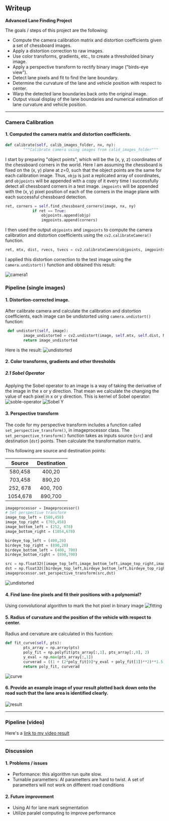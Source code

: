 ## Writeup

**Advanced Lane Finding Project**

The goals / steps of this project are the following:

* Compute the camera calibration matrix and distortion coefficients given a set of chessboard images.
* Apply a distortion correction to raw images.
* Use color transforms, gradients, etc., to create a thresholded binary image.
* Apply a perspective transform to rectify binary image ("birds-eye view").
* Detect lane pixels and fit to find the lane boundary.
* Determine the curvature of the lane and vehicle position with respect to center.
* Warp the detected lane boundaries back onto the original image.
* Output visual display of the lane boundaries and numerical estimation of lane curvature and vehicle position.

[//]: # (Image References)

[image1]: ./examples/undistort_output.png "Undistorted"
[image2]: ./test_images/test1.jpg "Road Transformed"
[image3]: ./examples/binary_combo_example.jpg "Binary Example"
[image4]: ./examples/warped_straight_lines.jpg "Warp Example"
[image5]: ./examples/color_fit_lines.jpg "Fit Visual"
[image6]: ./examples/example_output.jpg "Output"
[video1]: ./project_video.mp4 "Video"  

---

### Camera Calibration

#### 1. Computed the camera matrix and distortion coefficients.
```python
def calibrate(self, calib_images_folder, nx, ny):
        """Calibrate camera using images from calid_images_folder"""
```
I start by preparing "object points", which will be the (x, y, z) coordinates of the chessboard corners in the world. Here I am assuming the chessboard is fixed on the (x, y) plane at z=0, such that the object points are the same for each calibration image.  Thus, `objp` is just a replicated array of coordinates, and `objpoints` will be appended with a copy of it every time I successfully detect all chessboard corners in a test image.  `imgpoints` will be appended with the (x, y) pixel position of each of the corners in the image plane with each successful chessboard detection.  

```python
ret, corners = self.find_chessboard_corners(image, nx, ny)
            if ret == True:
                objpoints.append(objp)
                imgpoints.append(corners)
```
I then used the output `objpoints` and `imgpoints` to compute the camera calibration and distortion coefficients using the `cv2.calibrateCamera()` function.
```python
ret, mtx, dist, rvecs, tvecs = cv2.calibrateCamera(objpoints, imgpoints, gray.shape[::-1], None, None)
```
I applied this distortion correction to the test image using the `camera.undistort()` function and obtained this result: 

![camera1](https://user-images.githubusercontent.com/17399214/55820490-14ba2c00-5ab0-11e9-8154-529b26208fb7.png)

### Pipeline (single images)

#### 1. Distortion-corrected image.

After calibrate camera and calculate the calibration and distortion coefficients, each image can be undistorted using `camera.undistort()` function:
```python
 def undistort(self, image):
        image_undistorted = cv2.undistort(image, self.mtx, self.dist, None, self.mtx)
        return image_undistorted
```
Here is the result:
![undistorted](https://user-images.githubusercontent.com/17399214/55820658-78dcf000-5ab0-11e9-9a2e-d354b4fba897.png)

#### 2. Color transforms, gradients and other thresholds

##### 2.1 Sobel Operator
Applying the Sobel operator to an image is a way of taking the derivative of the image in the x or y direction. That mean we calculate the changing the value of each pixel in x or y direction. This is kernel of Sobel operator:
![soble-operator](https://user-images.githubusercontent.com/17399214/55935467-8eedcc00-5be8-11e9-9fd8-b33d53554038.png)
![Sobel Y](https://user-images.githubusercontent.com/17399214/55935606-d411fe00-5be8-11e9-9dcf-644c7291442a.png)


#### 3. Perspective transform

The code for my perspective transform includes a function called `set_perspective_transform()`, in imageprocessor class.  The `set_perspective_transform()` function takes as inputs source (`src`) and destination (`dst`) points. Then calculate the transformation matrix.

This following are source and destination points:

| Source        | Destination   | 
|:-------------:|:-------------:| 
| 580,458       | 400,20        | 
| 703,458       | 890,20        |
| 252, 678      | 400, 700      |
| 1054,678      | 890,700       |

```python
imageprocessor = Imageprocessor()
# Set perspective transform
image_top_left = (580,458)
image_top_right = (703,458)
image_bottom_left = (252, 678)
image_bottom_right = (1054,678)

birdeye_top_left = (400,20)
birdeye_top_right = (890,20)
birdeye_bottom_left = (400, 700)
birdeye_bottom_right = (890,700)

src = np.float32([image_top_left,image_bottom_left,image_top_right,image_bottom_right])
dst = np.float32([birdeye_top_left,birdeye_bottom_left,birdeye_top_right,birdeye_bottom_right])
imageprocessor.set_perspective_transform(src,dst)
```
![undistorted](https://user-images.githubusercontent.com/17399214/55820658-78dcf000-5ab0-11e9-9a2e-d354b4fba897.png)

#### 4. Find lane-line pixels and fit their positions with a polynomial?
Using convolutional algorithm to mark the hot pixel in binary image
![fitting](https://user-images.githubusercontent.com/17399214/55821717-f7d32800-5ab2-11e9-933f-d83fa469c9bb.png)

#### 5. Radius of curvature and the position of the vehicle with respect to center.
Radius and cervature are calculated in this fucntion:
```python
def fit_curve(self, pts):
        pts_array = np.array(pts)
        poly_fit = np.polyfit(pts_array[:,1], pts_array[:,0], 2)
        y_eval = np.max(pts_array[:,1])
        curverad = ((1 + (2*poly_fit[0]*y_eval + poly_fit[1])**2)**1.5) / np.absolute(2*poly_fit[0])
        return poly_fit, curverad
```
![curve](https://user-images.githubusercontent.com/17399214/55821821-32d55b80-5ab3-11e9-8f66-b34cad35cab0.png)

#### 6. Provide an example image of your result plotted back down onto the road such that the lane area is identified clearly.

![result](https://user-images.githubusercontent.com/17399214/55821346-2270b100-5ab2-11e9-9122-f2eb76a06c38.png)


---

### Pipeline (video)

Here's a [link to my video result](https://github.com/nguyenbuiUCSD/Advanced-Lane-Finding/blob/master/test_videos_output/project_video.mp4)

---

### Discussion

#### 1. Problems / issues
- Performance: this algorithm run quite slow.
- Turnable parametters: Al parametters are hard to twist. A set of parametters will not work on different road conditions
#### 2. Future improvement
- Using AI for lane mark segmentation
- Utilize paralel computing to improve performance
